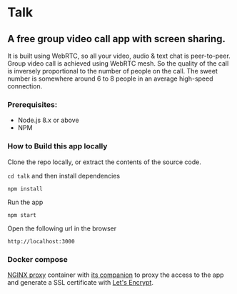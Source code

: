 # Talk

## A free group video call app with screen sharing.

It is built using WebRTC, so all your video, audio & text chat is peer-to-peer. Group video call is achieved using WebRTC mesh. So the quality of the call is inversely proportional to the number of people on the call. The sweet number is somewhere around 6 to 8 people in an average high-speed connection.

### Prerequisites:

- Node.js 8.x or above
- NPM

### How to Build this app locally

Clone the repo locally, or extract the contents of the source code.

`cd talk` and then install dependencies

```
npm install
```

Run the app

```
npm start
```

Open the following url in the browser

```
http://localhost:3000
```

### Docker compose

[NGINX proxy](https://hub.docker.com/r/jwilder/nginx-proxy) container with [its companion](https://github.com/nginx-proxy/docker-letsencrypt-nginx-proxy-companion) to proxy the access to the app and generate a SSL certificate with [Let's Encrypt](https://letsencrypt.org/).

